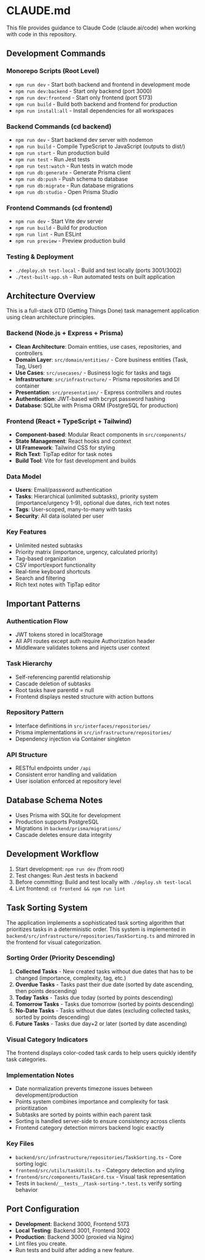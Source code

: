 # CLAUDE.md

This file provides guidance to Claude Code (claude.ai/code) when working with code in this repository.

## Development Commands

### Monorepo Scripts (Root Level)

- `npm run dev` - Start both backend and frontend in development mode
- `npm run dev:backend` - Start only backend (port 3000)
- `npm run dev:frontend` - Start only frontend (port 5173)
- `npm run build` - Build both backend and frontend for production
- `npm run install:all` - Install dependencies for all workspaces

### Backend Commands (cd backend)

- `npm run dev` - Start backend dev server with nodemon
- `npm run build` - Compile TypeScript to JavaScript (outputs to dist/)
- `npm run start` - Run production build
- `npm run test` - Run Jest tests
- `npm run test:watch` - Run tests in watch mode
- `npm run db:generate` - Generate Prisma client
- `npm run db:push` - Push schema to database
- `npm run db:migrate` - Run database migrations
- `npm run db:studio` - Open Prisma Studio

### Frontend Commands (cd frontend)

- `npm run dev` - Start Vite dev server
- `npm run build` - Build for production
- `npm run lint` - Run ESLint
- `npm run preview` - Preview production build

### Testing & Deployment

- `./deploy.sh test-local` - Build and test locally (ports 3001/3002)
- `./test-built-app.sh` - Run automated tests on built application

## Architecture Overview

This is a full-stack GTD (Getting Things Done) task management application using clean architecture principles.

### Backend (Node.js + Express + Prisma)

- **Clean Architecture**: Domain entities, use cases, repositories, and controllers
- **Domain Layer**: `src/domain/entities/` - Core business entities (Task, Tag, User)
- **Use Cases**: `src/usecases/` - Business logic for tasks and tags
- **Infrastructure**: `src/infrastructure/` - Prisma repositories and DI container
- **Presentation**: `src/presentation/` - Express controllers and routes
- **Authentication**: JWT-based with bcrypt password hashing
- **Database**: SQLite with Prisma ORM (PostgreSQL for production)

### Frontend (React + TypeScript + Tailwind)

- **Component-based**: Modular React components in `src/components/`
- **State Management**: React hooks and context
- **UI Framework**: Tailwind CSS for styling
- **Rich Text**: TipTap editor for task notes
- **Build Tool**: Vite for fast development and builds

### Data Model

- **Users**: Email/password authentication
- **Tasks**: Hierarchical (unlimited subtasks), priority system (importance/urgency 1-9), optional due dates, rich text notes
- **Tags**: User-scoped, many-to-many with tasks
- **Security**: All data isolated per user

### Key Features

- Unlimited nested subtasks
- Priority matrix (importance, urgency, calculated priority)
- Tag-based organization
- CSV import/export functionality
- Real-time keyboard shortcuts
- Search and filtering
- Rich text notes with TipTap editor

## Important Patterns

### Authentication Flow

- JWT tokens stored in localStorage
- All API routes except auth require Authorization header
- Middleware validates tokens and injects user context

### Task Hierarchy

- Self-referencing parentId relationship
- Cascade deletion of subtasks
- Root tasks have parentId = null
- Frontend displays nested structure with action buttons

### Repository Pattern

- Interface definitions in `src/interfaces/repositories/`
- Prisma implementations in `src/infrastructure/repositories/`
- Dependency injection via Container singleton

### API Structure

- RESTful endpoints under `/api`
- Consistent error handling and validation
- User isolation enforced at repository level

## Database Schema Notes

- Uses Prisma with SQLite for development
- Production supports PostgreSQL
- Migrations in `backend/prisma/migrations/`
- Cascade deletes ensure data integrity

## Development Workflow

1. Start development: `npm run dev` (from root)
2. Test changes: Run Jest tests in backend
3. Before committing: Build and test locally with `./deploy.sh test-local`
4. Lint frontend: `cd frontend && npm run lint`

## Task Sorting System

The application implements a sophisticated task sorting algorithm that prioritizes tasks in a deterministic order. This system is implemented in `backend/src/infrastructure/repositories/TaskSorting.ts` and mirrored in the frontend for visual categorization.

### Sorting Order (Priority Descending)

1. **Collected Tasks** - New created tasks without due dates that has to be changed (importance, complexity, tag, etc.)
2. **Overdue Tasks** - Tasks past their due date (sorted by date ascending, then points descending)
3. **Today Tasks** - Tasks due today (sorted by points descending)
4. **Tomorrow Tasks** - Tasks due tomorrow (sorted by points descending)
5. **No-Date Tasks** - Tasks without due dates (excluding collected tasks, sorted by points descending)
6. **Future Tasks** - Tasks due day+2 or later (sorted by date ascending)

### Visual Category Indicators

The frontend displays color-coded task cards to help users quickly identify task categories.

### Implementation Notes

- Date normalization prevents timezone issues between development/production
- Points system combines importance and complexity for task prioritization
- Subtasks are sorted by points within each parent task
- Sorting is handled server-side to ensure consistency across clients
- Frontend category detection mirrors backend logic exactly

### Key Files

- `backend/src/infrastructure/repositories/TaskSorting.ts` - Core sorting logic
- `frontend/src/utils/taskUtils.ts` - Category detection and styling
- `frontend/src/components/TaskCard.tsx` - Visual task representation
- Tests in `backend/__tests__/task-sorting-*.test.ts` verify sorting behavior

## Port Configuration

- **Development**: Backend 3000, Frontend 5173
- **Local Testing**: Backend 3001, Frontend 3002
- **Production**: Backend 3000 (proxied via Nginx)
- Lint files you create.
- Run tests and build after adding a new feature.
